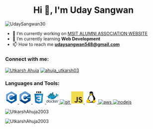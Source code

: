 <h1 align="center">Hi 👋, I'm Uday Sangwan</h1>
<p align="left"> <img src="https://komarev.com/ghpvc/?username=UdaySangwan30&label=Profile%20views&color=0e75b6&style=flat" alt="UdaySangwan30" /> </p>

- 🔭 I’m currently working on [MSIT ALUMNI ASSOCIATION WEBSITE](https://github.com/UdaySangwan30/alumni-association-test-website)
- 🌱 I’m currently learning **Web Development**
- 📫 How to reach me **udaysangwan548@gmail.com**


<h3 align="left">Connect with me:</h3>
<p align="left">
<a href="https://www.linkedin.com/in/uday-sangwan-739759239/" target="blank"><img align="center" src="https://raw.githubusercontent.com/rahuldkjain/github-profile-readme-generator/master/src/images/icons/Social/linked-in-alt.svg" alt="Utkarsh Ahuja" height="30" width="40" /></a>
<a href="https://www.instagram.com/uday_sangwan207/" target="blank"><img align="center" src="https://raw.githubusercontent.com/rahuldkjain/github-profile-readme-generator/master/src/images/icons/Social/instagram.svg" alt="ahuja_utkarsh03" height="30" width="40" /></a>
</p>

<h3 align="left">Languages and Tools:</h3>
<p align="left"> <a href="https://www.cprogramming.com/" target="_blank"> <img src="https://raw.githubusercontent.com/devicons/devicon/master/icons/c/c-original.svg" alt="c" width="40" height="40"/> </a> <a href="https://www.w3schools.com/cpp/" target="_blank"> <img src="https://raw.githubusercontent.com/devicons/devicon/master/icons/cplusplus/cplusplus-original.svg" alt="cplusplus" width="40" height="40"/> </a> <a href="https://www.w3schools.com/css/" target="_blank"> <img src="https://raw.githubusercontent.com/devicons/devicon/master/icons/css3/css3-original-wordmark.svg" alt="css3" width="40" height="40"/> </a>
<a href="https://www.docker.com/" target="_blank"> <img src="https://raw.githubusercontent.com/devicons/devicon/master/icons/docker/docker-original-wordmark.svg" alt="docker" width="40" height="40"/> </a><a href="https://git-scm.com/" target="_blank"> <img src="https://www.vectorlogo.zone/logos/git-scm/git-scm-icon.svg" alt="git" width="40" height="40"/> </a> <a href="https://developer.mozilla.org/en-US/docs/Web/JavaScript" target="_blank"> <img src="https://raw.githubusercontent.com/devicons/devicon/master/icons/javascript/javascript-original.svg" alt="javascript" width="40" height="40"/> </a> <a href="https://www.linux.org/" target="_blank"> <img src="https://raw.githubusercontent.com/devicons/devicon/master/icons/linux/linux-original.svg" alt="linux" width="40" height="40"/> </a>
<a href="https://aws.amazon.com/" target="_blank"> <img src="https://user-images.githubusercontent.com/70762626/210164353-0684019d-ee2a-4a2a-af2f-e7018db52d03.png" alt="aws" width="40" height="40"/> </a>
<a href="https://nodejs.org/" target="_blank"> <img src="https://user-images.githubusercontent.com/70762626/210164381-b6e8b09f-147f-444a-ab60-ae5e4224e720.png" alt="nodejs" width="40" height="40"/> </a>
</p>



<p><img align="left" src="https://github-readme-stats.vercel.app/api/top-langs?username=UdaySangwan30&show_icons=true&theme=tokyonight&locale=en&layout=compact" alt="UtkarshAhuja2003" /></p>
<br>

<p>&nbsp;<img align="left" src="https://github-readme-stats.vercel.app/api?username=UdaySangwan30&show_icons=true&theme=dark&locale=en" alt="UtkarshAhuja2003" /></p>
